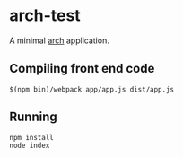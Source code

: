 # arch-test

A minimal [arch][arch] application.

## Compiling front end code

    $(npm bin)/webpack app/app.js dist/app.js


## Running

    npm install
    node index


[arch]: https://github.com/arch-js/arch